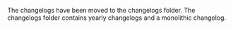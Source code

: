 The changelogs have been moved to the changelogs folder. The changelogs folder contains yearly changelogs and a monolithic changelog.